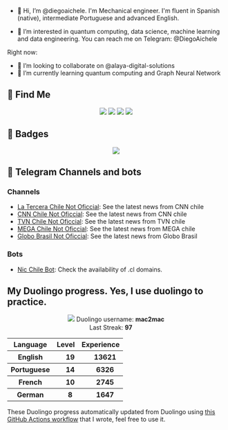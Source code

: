 - 👋 Hi, I’m @diegoaichele. I'm Mechanical engineer. I'm fluent in Spanish (native), intermediate Portuguese and advanced English.

- 👀 I’m interested in quantum computing, data science, machine learning and data engineering. You can reach me on Telegram: @DiegoAichele

Right now:
- 💞 I’m looking to collaborate on @alaya-digital-solutions
- 🌱 I’m currently learning quantum computing and Graph Neural Network


## 📌 Find Me

<p align="center" style="vertical-align:middle;">
<a href="https://twitter.com/DiegoAichele"><img src="https://img.shields.io/badge/Twitter-1DA1F2?style=for-the-badge&logo=twitter&logoColor=white"></a> <a href="https://www.linkedin.com/in/diego-aichele/"><img src="https://img.shields.io/badge/LinkedIn-0077B5?style=for-the-badge&logo=linkedin&logoColor=white"></a> <a href="https://medium.com/@diego_66379"><img src="https://img.shields.io/badge/Medium-12100E?style=for-the-badge&logo=medium&logoColor=white"></a> <a href="https://www.aichele.dev"><img src="https://img.shields.io/website-up-down-green-red/http/monip.org.svg"> </a> 
</p>

<!---
diegoaichele/diegoaichele is a ✨ special ✨ repository because its README.md (this file) appears on your GitHub profile.
You can click the Preview link to take a look at your changes.
--->


## 🏅 Badges

<p align="center" style="vertical-align:middle;">
  <a href="https://www.credly.com/badges/ce191071-7ef4-4482-962e-cca9726dc3aa/public_url"><img src="https://images.credly.com/size/100x100/images/5ac2919b-daee-47f4-a77e-015dc660a4f8/IBM_Quantum_Challenge_Fall_2021_Achievement_-_Advanced.png"></a> 
</p>


## 🤖 Telegram Channels and bots 

### Channels 

- [La Tercera Chile Not Oficcial](https://t.me/LaTerceraNoticiaChile): See the latest news from CNN chile
- [CNN Chile Not Oficcial](https://t.me/CNNChileNoticias): See the latest news from CNN chile
- [TVN Chile Not Oficcial](https://t.me/TVNChile): See the latest news from TVN chile
- [MEGA Chile Not Oficcial](https://t.me/MeganoticiasChile): See the latest news from MEGA chile
- [Globo Brasil Not Oficcial](https://t.me/GloboNewsBrasil): See the latest news from Globo Brasil

### Bots

- [Nic Chile Bot](https://t.me/NicChile_bot): Check the availability of .cl domains.


## My Duolingo progress. Yes, I use duolingo to practice.
<!-- duolingo -->
<p align="center"><img src="https://d35aaqx5ub95lt.cloudfront.net/images/dc30aa15cf53a51f7b82e6f3b7e63c68.svg">  Duolingo username: <strong> mac2mac </strong> </br>Last Streak: <strong> 97</strong>  <img   width="20.5px" height="15.5px" src="https://d35aaqx5ub95lt.cloudfront.net/vendor/398e4298a3b39ce566050e5c041949ef.svg"></br><table align="center"><tr><th>Language</th><th>Level</th><th>Experience</th></tr> <tr><th>English </th><th><span><img  width="20.5px" height="15.5px"  src="https://d35aaqx5ub95lt.cloudfront.net/vendor/b3ede3d53c932ee30d981064671c8032.svg"><span >19</span></span></th><th><span><img width="20.5px" height="15.5px" src="https://d35aaqx5ub95lt.cloudfront.net/images/profile/01ce3a817dd01842581c3d18debcbc46.svg"><span >13621</span></span></th></tr> <tr><th>Portuguese </th><th><span><img  width="20.5px" height="15.5px"  src="https://d35aaqx5ub95lt.cloudfront.net/vendor/b3ede3d53c932ee30d981064671c8032.svg"><span >14</span></span></th><th><span><img width="20.5px" height="15.5px" src="https://d35aaqx5ub95lt.cloudfront.net/images/profile/01ce3a817dd01842581c3d18debcbc46.svg"><span >6326</span></span></th></tr> <tr><th>French </th><th><span><img  width="20.5px" height="15.5px"  src="https://d35aaqx5ub95lt.cloudfront.net/vendor/b3ede3d53c932ee30d981064671c8032.svg"><span >10</span></span></th><th><span><img width="20.5px" height="15.5px" src="https://d35aaqx5ub95lt.cloudfront.net/images/profile/01ce3a817dd01842581c3d18debcbc46.svg"><span >2745</span></span></th></tr> <tr><th>German </th><th><span><img  width="20.5px" height="15.5px"  src="https://d35aaqx5ub95lt.cloudfront.net/vendor/b3ede3d53c932ee30d981064671c8032.svg"><span >8</span></span></th><th><span><img width="20.5px" height="15.5px" src="https://d35aaqx5ub95lt.cloudfront.net/images/profile/01ce3a817dd01842581c3d18debcbc46.svg"><span >1647</span></span></th></tr></table></p> 

These Duolingo progress automatically updated from Duolingo using [this GitHub Actions workflow](https://github.com/marketplace/actions/duolingo-to-markdown) that I wrote, feel free to use it.

